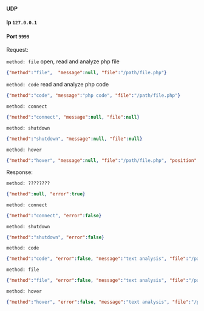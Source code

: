 ﻿#### UDP
#### Ip ```127.0.0.1```
#### Port ```9999```

Request: 

```method: file``` open, read and analyze php file
```json
{"method":"file",  "message":null, "file":"/path/file.php"}
```

```method: code``` read and analyze php code
```json
{"method":"code", "message":"php code", "file":"/path/file.php"}
```

```method: connect```
```json
{"method":"connect", "message":null, "file":null}
```

```method: shutdown```
```json
{"method":"shutdown", "message":null, "file":null}
```

```method: hover```
```json
{"method":"hover", "message":null, "file":"/path/file.php", "position":"1-1"}
```

Response:

```method: ????????```
```json
{"method":null, "error":true}
```

```method: connect```
```json
{"method":"connect", "error":false}
```

```method: shutdown```
```json
{"method":"shutdown", "error":false}
```

```method: code```
```json
{"method":"code", "error":false, "message":"text analysis", "file":"/path/file.php", "line":1, "start":"1-1", "end":"1-2"}
```

```method: file```
```json
{"method":"file", "error":false, "message":"text analysis", "file":"/path/file.php", "line":1, "start":"1-1", "end":"1-2"}
```

```method: hover```
```json
{"method":"hover", "error":false, "message":"text analysis", "file":"/path/file.php"}
```